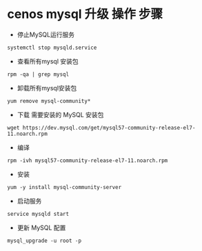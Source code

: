 # cenos mysql 升级 操作 步骤

- 停止MySQL运行服务

```shell
systemctl stop mysqld.service
```

- 查看所有mysql 安装包

```shell
rpm -qa | grep mysql
```

- 卸载所有mysql安装包

```shell
yum remove mysql-community*
```

- 下载 需要安装的 MySQL 安装包

```shell
wget https://dev.mysql.com/get/mysql57-community-release-el7-11.noarch.rpm
```

- 编译

```shell
rpm -ivh mysql57-community-release-el7-11.noarch.rpm
```

- 安装

```shell
yum -y install mysql-community-server
```

- 启动服务

```shell
service mysqld start
```

- 更新 MySQL 配置

```shell
mysql_upgrade -u root -p 
```


